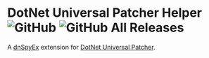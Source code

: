 # DotNet Universal Patcher Helper ![GitHub](https://img.shields.io/github/license/mobile46/dnSpy.DotNetUniversalPatcher) ![GitHub All Releases](https://img.shields.io/github/downloads/mobile46/dnSpy.DotNetUniversalPatcher/total)
A [dnSpyEx](https://github.com/dnSpyEx/dnSpy) extension for [DotNet Universal Patcher](https://github.com/mobile46/DotNetUniversalPatcher).
